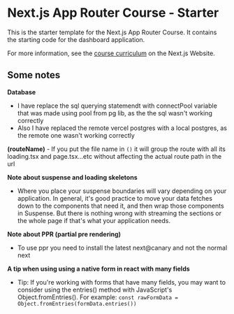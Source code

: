 # Next.js App Router Course - Starter

This is the starter template for the Next.js App Router Course. It contains the starting code for the dashboard application.

For more information, see the [course curriculum](https://nextjs.org/learn) on the Next.js Website.

## Some notes

**Database**
- I have replace the sql querying statemendt with connectPool variable that was made using pool from pg lib, as the the sql wasn't working correctly
- Also I have replaced the remote vercel postgres with a local postgres, as the remote one wasn't working correctly

**(routeName)**
    - If you put the file name in `()` it will group the route with all its loading.tsx and page.tsx...etc without affecting the actual route path in the url

**Note about suspense and loading skeletons**  
- Where you place your suspense boundaries will vary depending on your application. In general, it's good practice to move your data fetches down to the components that need it, and then wrap those components in Suspense. But there is nothing wrong with streaming the sections or the whole page if that's what your application needs.


**Note about PPR (partial pre rendering)**
- To use ppr you need to install the latest next@canary and not the normal next


**A tip when using using a native form in react with many fields**

- Tip: If you're working with forms that have many fields, you may want to consider using the entries() method with JavaScript's Object.fromEntries(). For example: `const rawFormData = Object.fromEntries(formData.entries())`